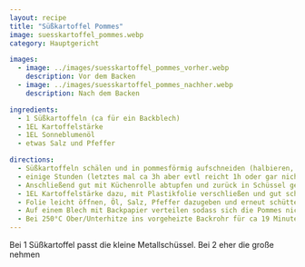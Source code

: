 ```yaml
---
layout: recipe
title: "Süßkartoffel Pommes"
image: suesskartoffel_pommes.webp
category: Hauptgericht

images:
  - image: ../images/suesskartoffel_pommes_vorher.webp
    description: Vor dem Backen
  - image: ../images/suesskartoffel_pommes_nachher.webp
    description: Nach dem Backen

ingredients:
  - 1 Süßkartoffeln (ca für ein Backblech)
  - 1EL Kartoffelstärke
  - 1EL Sonneblumenöl
  - etwas Salz und Pfeffer

directions:
  - Süßkartoffeln schälen und in pommesförmig aufschneiden (halbieren, dann solang Streifen bis fertig)
  - einige Stunden (letztes mal ca 3h aber evtl reicht 1h oder gar nicht?) in eine Schüssel mit Wasser geben damit Stärke entweicht und die Pommes knuspriger werden (evtl reicht auch 1h oder gar nicht wässern?).
  - Anschließend gut mit Küchenrolle abtupfen und zurück in Schüssel geben
  - 1EL Kartoffelstärke dazu, mit Plastikfolie verschließen und gut schütteln
  - Folie leicht öffnen, Öl, Salz, Pfeffer dazugeben und erneut schütteln
  - Auf einem Blech mit Backpapier verteilen sodass sich die Pommes nicht berühren (sonst werden sie nicht resch)
  - Bei 250°C Ober/Unterhitze ins vorgeheizte Backrohr für ca 19 Minuten. Rausnehmen und in einem Sieb abkühlen lassen.
---
```


Bei 1 Süßkartoffel passt die kleine Metallschüssel. Bei 2 eher die große nehmen